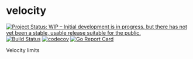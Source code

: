 # velocity

[![Project Status: WIP – Initial development is in progress, but there has not yet been a stable, usable release suitable for the public.](https://www.repostatus.org/badges/latest/wip.svg)](https://www.repostatus.org/#wip) [![Build Status](https://img.shields.io/travis/dragosv/velocity/master.svg?label=build)](https://travis-ci.org/dragosv/velocity)
[![codecov](https://codecov.io/gh/dragosv/velocity/branch/master/graph/badge.svg)](https://codecov.io/gh/dragosv/velocity)
[![Go Report Card](https://goreportcard.com/badge/github.com/dragosv/velocity)](https://goreportcard.com/report/github.com/dragosv/velocity)

Velocity limits
